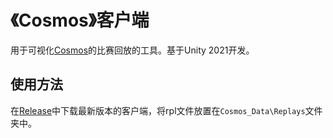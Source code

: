 # 《Cosmos》客户端

用于可视化[Cosmos](https://github.com/NGMAAAYO/Cosmos)的比赛回放的工具。基于Unity 2021开发。

## 使用方法

在[Release](https://github.com/NGMAAAYO/Cosmos-Client/releases)中下载最新版本的客户端，将rpl文件放置在`Cosmos_Data\Replays`文件夹中。
